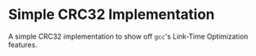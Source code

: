 # Simple CRC32 Implementation

A simple CRC32 implementation to show off `gcc`'s Link-Time Optimization features.
